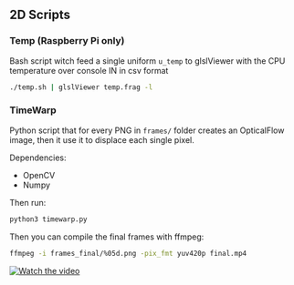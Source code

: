 ## 2D Scripts 

### Temp (Raspberry Pi only)

Bash script witch feed a single uniform `u_temp` to glslViewer with the CPU temperature over console IN in csv format

```bash
./temp.sh | glslViewer temp.frag -l
```


### TimeWarp

Python script that for every PNG in `frames/` folder creates an OpticalFlow image, then it use it to displace each single pixel.

Dependencies:

- OpenCV
- Numpy

Then run:

```bash
python3 timewarp.py
```

Then you can compile the final frames with ffmpeg:

```bash
ffmpeg -i frames_final/%05d.png -pix_fmt yuv420p final.mp4
```

[![Watch the video](https://img.youtube.com/vi/_REN7EdnES0/maxresdefault.jpg)](https://www.youtube.com/watch?v=_REN7EdnES0)